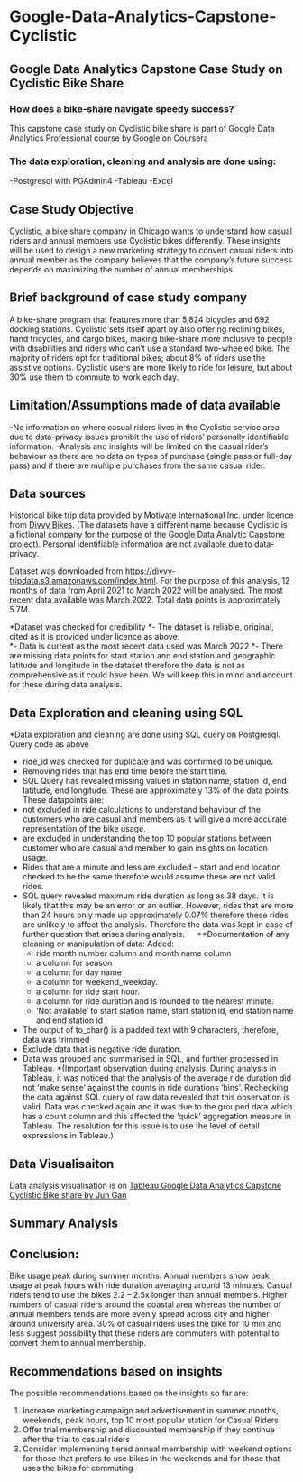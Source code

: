 # Google-Data-Analytics-Capstone-Cyclistic
## Google Data Analytics Capstone Case Study on Cyclistic Bike Share 
### How does a bike-share navigate speedy success? 
This capstone case study on Cyclistic bike share is part of Google Data Analytics Professional course by Google on Coursera

### The data exploration, cleaning and analysis are done using: 
-Postgresql with PGAdmin4
-Tableau
-Excel

## Case Study Objective
Cyclistic, a bike share company in Chicago wants to understand how casual riders and annual members use Cyclistic bikes differently. These insights will be used to design a new marketing strategy to convert casual riders into annual member as the company believes that the company’s future success depends on maximizing the number of annual memberships 

## Brief background of case study company
A bike-share program that features more than 5,824 bicycles and 692 docking stations. Cyclistic sets itself apart by also offering reclining bikes, hand tricycles, and cargo bikes, making bike-share more inclusive to people with disabilities and riders who can’t use a standard two-wheeled bike. The majority of riders opt for traditional bikes; about 8% of riders use the assistive options. Cyclistic users are more likely to ride for leisure, but about 30% use them to commute to work each day.

## Limitation/Assumptions made of data available
-No information on where casual riders lives in the Cyclistic service area due to data-privacy issues prohibit the use of riders’ personally identifiable information.
-Analysis and insights will be limited on the casual rider’s behaviour as there are no data on types of purchase (single pass or full-day pass) and if there are multiple purchases from the same casual rider. 

## Data sources
Historical bike trip data provided by Motivate International Inc. under licence from [Divvy Bikes](https://ride.divvybikes.com/data-license-agreement). (The datasets have a different name because Cyclistic is a fictional company for the purpose of the Google Data Analytic Capstone project). Personal identifiable information are not available due to data-privacy. 

Dataset was downloaded from https://divvy-tripdata.s3.amazonaws.com/index.html. 
For the purpose of this analysis, 12 months of data from April 2021 to March 2022 will be analysed. The most recent data available was March 2022. Total data points is approximately 5.7M.

*Dataset was checked for credibility 
*- The dataset is reliable, original, cited as it is provided under licence as above.  
*- Data is current as the most recent data used was March 2022
*- There are missing data points for start station and end station and geographic latitude and longitude in the dataset therefore the data is not as comprehensive as it could have been. We will keep this in mind and account for these during data analysis.


## Data Exploration and cleaning using SQL
*Data exploration and cleaning are done using SQL query on Postgresql. Query code as above
- ride_id  was checked for duplicate  and was confirmed to be unique. 
- Removing rides that has end time before the start time. 
- SQL Query has revealed missing values in station name, station id, end latitude, end longitude. These are approximately 13% of the data points. These datapoints are:
- not excluded in ride calculations to understand behaviour of the customers who are casual and members as it will give a more accurate representation of the bike usage.
- are excluded in understanding the top 10 popular stations between customer who are casual and member to gain insights on location usage.
- Rides that are a minute and less are excluded – start and end location checked to be the same therefore would assume these are not valid rides. 
- SQL query revealed maximum ride duration as long as 38 days. It is likely that this may be an error or an outlier. However, rides that are more than 24 hours only made up approximately 0.07% therefore these rides are unlikely to affect the analysis. Therefore the data was kept in case of further question that arises during analysis.
 
**Documentation of any cleaning or manipulation of data: 
Added:
  - ride month number column and month name column
  - a column for season 
  - a column for day name
  - a column for weekend_weekday. 
  - a column for ride start hour. 
  - a column for ride duration and is rounded to the nearest minute. 
  - ‘Not available’ to start station name, start station id, end station name and end station id
- The output of to_char() is a padded text with 9 characters, therefore, data was trimmed 
- Exclude data that is negative ride duration. 
- Data was grouped and summarised in SQL, and further processed in Tableau. 
*(Important observation during analysis:  During analysis in Tableau, it was noticed that the analysis of the average ride duration did not ‘make sense’ against the counts in ride durations ‘bins’.  Rechecking the data against SQL query of raw data revealed that this observation is valid. Data was checked again and it was due to the grouped data which has a count column and this affected the ‘quick’ aggregation measure in Tableau. The resolution for this issue is to use the level of detail expressions in Tableau.)
 
## Data Visualisaiton
Data analysis visualisation is on [Tableau Google Data Analytics Capstone Cyclistic Bike share by Jun Gan](https://public.tableau.com/app/profile/jun.gan3045/viz/GoogleDataAnalyticsCapstoneCaseStudyHowDoesaBike-ShareNavigateSpeedySuccess_16517513915180/GoogleDataAnalyticsCapstoneCaseStudy1?publish=yes)

## Summary Analysis 

## Conclusion: 
Bike usage peak during summer months. Annual members show peak usage at peak hours with ride duration averaging around 13 minutes.  Casual riders tend to use the bikes 2.2 – 2.5x longer than annual members. Higher numbers of casual riders around the coastal area whereas the number of annual members tends are more evenly spread across city and higher around university area. 30% of casual riders uses the bike for 10 min and less suggest possibility that these riders are commuters with potential to convert them to annual membership.  

## Recommendations based on insights
The possible recommendations based on the insights so far are: 
1.	Increase marketing campaign and advertisement in summer months, weekends, peak hours, top 10 most popular station for Casual Riders
2.	Offer trial membership and discounted membership if they continue after the trial to casual riders
3.	Consider implementing tiered annual membership with weekend options for those that prefers to use bikes in the weekends and for those that uses the bikes for commuting
